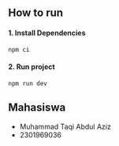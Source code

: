 ## How to run

#### 1. Install Dependencies
```
npm ci
```

#### 2. Run project
```
npm run dev
```

## Mahasiswa
- Muhammad Taqi Abdul Aziz
- 2301969036